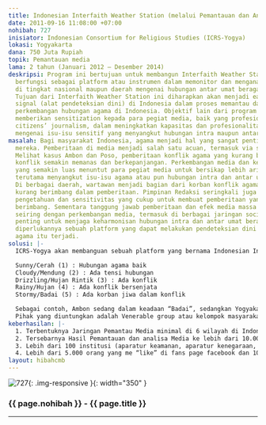 ```yaml
---
title: Indonesian Interfaith Weather Station (melalui Pemantauan dan Analisis Media)
date: 2011-09-16 11:08:00 +07:00
nohibah: 727
inisiator: Indonesian Consortium for Religious Studies (ICRS-Yogya)
lokasi: Yogyakarta
dana: 750 Juta Rupiah
topik: Pemantauan media
lama: 2 tahun (Januari 2012 – Desember 2014)
deskripsi: Program ini bertujuan untuk membangun Interfaith Weather Station yang akan
  berfungsi sebagai platform atau instrumen dalam memonitor dan menganalisis pemberitaan
  di tingkat nasional maupun daerah mengenai hubungan antar umat beragama di Indonesia.
  Tujuan dari Interfaith Weather Station ini diharapkan akan menjadi early warning
  signal (alat pendeteksian dini) di Indonesia dalam proses memantau dan menganalis
  perkembangan hubungan agama di Indonesia. Objektif lain dari program ini adalah
  memberikan sensitization kepada para pegiat media, baik yang profesional maupun
  citizens’ journalism, dalam meningkatkan kapasitas dan profesionalitas dalam pemberitaan
  mengenai isu-isu sensitif yang menyangkut hubungan intra maupun antar umat beragama.
masalah: Bagi masyarakat Indonesia, agama menjadi hal yang sangat penting dalam kehidupan
  mereka. Pemberitaan di media menjadi salah satu acuan, termasuk via social media.
  Melihat kasus Ambon dan Poso, pemberitaan konflik agama yang kurang berimbang membuat
  konflik semakin memanas dan berkepanjangan. Perkembangan media dan kebebasan bermedia
  yang semakin luas menuntut para pegiat media untuk bersikap lebih arif dalam pemberitaan,
  terutama menyangkut isu-isu agama atau pun hubungan intra dan antar umat beragama.
  Di berbagai daerah, wartawan menjadi bagian dari korban konflik agama dan menjadi
  kurang berimbang dalam pemberitaan. Pimpinan Redaksi seringkali juga kurang memiliki
  pengetahuan dan sensitivitas yang cukup untuk membuat pemberitaan yang sejuk dan
  berimbang. Sementara tanggung jawab pemberitaan dan efek media massa semakin meningkat
  seiring dengan perkembangan media, termasuk di berbagai jaringan social media. Karenanya
  penting untuk menjaga keharmonisan hubungan intra dan antar umat beragama di Indonesia,
  diperlukannya sebuah platform yang dapat melakukan pendeteksian dini sebelum konflik
  agama itu terjadi.
solusi: |-
  ICRS-Yogya akan membanguan sebuah platform yang bernama Indonesian Interfaith Weather Station, dimana data dan analisis melibatkan Jaringan Pemantau Media (JPM) di enam Wilayah di Indonesia: Jawa-Bali, Sumatra, Sulawesi, Papua Maluku, NTB-NTT. Di setiap wilayah tersebut akan dilakukan koordinasi para anggota JPM melalui institusi yang ditunjuk. Interfaith Weather Station ini akan didasari oleh sebuah sistem encoding dan decoding yang melibatkan lima kategori:

  Sunny/Cerah (1) : Hubungan agama baik
  Cloudy/Mendung (2) : Ada tensi hubungan
  Drizzling/Hujan Rintik (3) : Ada konflik
  Rainy/Hujan (4) : Ada konflik bersenjata
  Stormy/Badai (5) : Ada korban jiwa dalam konflik

  Sebagai contoh, Ambon sedang dalam keadaan “Badai”, sedangkan Yogyakarta dalam keadaan “/Cerah”(1). Interfaith Weather Station ini dapat diupdate setiap bulan berdasarkan hasil pemantauan dan analisis media dari tim JPM. Tim JPM akan bertemu untuk meningkatkan metodologi, teknik pengambilan data dan kapasitas analisis. Hasil Interfaith Weather Station kemudian akan dimuat di website portal ICRS dan disebarkan via newsletter, mailing list, facebook, twitter, website UGM dan para mitra.
  Pihak yang diuntungkan adalah Venerable group atau kelompok masyarakat yang rentan menjadi korban konflik agama di Indonesia (Poso, Ambon, Solo, Jakarta) dan juga kelompok-kelompok minoritas agama (Ahmadiyah dan kelompok agama lokal). Indonesia Interfaith Weather Station ini juga akan membantu menciptakan Indonesia yang damai, pluralistik dan hubungan antar pemeluk agama yang harmonis.
keberhasilan: |-
  1. Terbentuknya Jaringan Pemantau Media minimal di 6 wilayah di Indonesia
  2. Tersebarnya Hasil Pemantauan dan analisa Media ke lebih dari 10.000 orang/intansi
  3. Lebih dari 100 institusi (aparatur keamanan, aparatur kenegaraan, organisasi agama, media dan peneliti) yang memanfaatkan hasil pemantauan dan analisis Indonesia Interfaith Weather Station.
  4. Lebih dari 5.000 orang yang me “like” di fans page facebook dan 1000 orang yang memfollow di twitter.
layout: hibahcmb
---
```


![727](/static/img/hibahcmb/727.png){: .img-responsive }{: width="350" }

### {{ page.nohibah }} - {{ page.title }}

---
